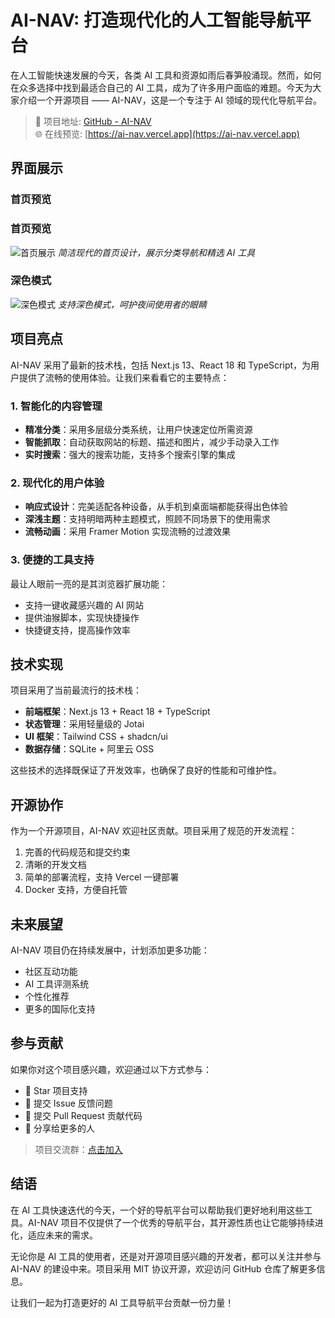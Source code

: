 # AI-NAV: 打造现代化的人工智能导航平台

在人工智能快速发展的今天，各类 AI 工具和资源如雨后春笋般涌现。然而，如何在众多选择中找到最适合自己的 AI 工具，成为了许多用户面临的难题。今天为大家介绍一个开源项目 —— AI-NAV，这是一个专注于 AI 领域的现代化导航平台。

> 🔗 项目地址: [GitHub - AI-NAV](https://github.com/liyown/AI-NAV)  
> 🌐 在线预览: [https://ai-nav.vercel.app](https://ai-nav.vercel.app)

## 界面展示

### 首页预览
### 首页预览
![首页展示](https://github.com/liyown/AI-NAV/raw/main/doc/images/home.png)
*简洁现代的首页设计，展示分类导航和精选 AI 工具*

### 深色模式
![深色模式](https://github.com/liyown/AI-NAV/raw/main/doc/images/dark-mode.png)
*支持深色模式，呵护夜间使用者的眼睛*


## 项目亮点

AI-NAV 采用了最新的技术栈，包括 Next.js 13、React 18 和 TypeScript，为用户提供了流畅的使用体验。让我们来看看它的主要特点：

### 1. 智能化的内容管理

- **精准分类**：采用多层级分类系统，让用户快速定位所需资源
- **智能抓取**：自动获取网站的标题、描述和图片，减少手动录入工作
- **实时搜索**：强大的搜索功能，支持多个搜索引擎的集成

### 2. 现代化的用户体验

- **响应式设计**：完美适配各种设备，从手机到桌面端都能获得出色体验
- **深浅主题**：支持明暗两种主题模式，照顾不同场景下的使用需求
- **流畅动画**：采用 Framer Motion 实现流畅的过渡效果

### 3. 便捷的工具支持

最让人眼前一亮的是其浏览器扩展功能：
- 支持一键收藏感兴趣的 AI 网站
- 提供油猴脚本，实现快捷操作
- 快捷键支持，提高操作效率

## 技术实现

项目采用了当前最流行的技术栈：

- **前端框架**：Next.js 13 + React 18 + TypeScript
- **状态管理**：采用轻量级的 Jotai
- **UI 框架**：Tailwind CSS + shadcn/ui
- **数据存储**：SQLite + 阿里云 OSS

这些技术的选择既保证了开发效率，也确保了良好的性能和可维护性。

## 开源协作

作为一个开源项目，AI-NAV 欢迎社区贡献。项目采用了规范的开发流程：

1. 完善的代码规范和提交约束
2. 清晰的开发文档
3. 简单的部署流程，支持 Vercel 一键部署
4. Docker 支持，方便自托管

## 未来展望

AI-NAV 项目仍在持续发展中，计划添加更多功能：

- 社区互动功能
- AI 工具评测系统
- 个性化推荐
- 更多的国际化支持

## 参与贡献

如果你对这个项目感兴趣，欢迎通过以下方式参与：

- 🌟 Star 项目支持
- 🐛 提交 Issue 反馈问题
- 🔧 提交 Pull Request 贡献代码
- 📢 分享给更多的人

> 项目交流群：[点击加入](your-chat-group-link)

## 结语

在 AI 工具快速迭代的今天，一个好的导航平台可以帮助我们更好地利用这些工具。AI-NAV 项目不仅提供了一个优秀的导航平台，其开源性质也让它能够持续进化，适应未来的需求。

无论你是 AI 工具的使用者，还是对开源项目感兴趣的开发者，都可以关注并参与 AI-NAV 的建设中来。项目采用 MIT 协议开源，欢迎访问 GitHub 仓库了解更多信息。

让我们一起为打造更好的 AI 工具导航平台贡献一份力量！ 